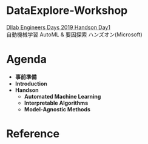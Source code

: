 # DataExplore-Workshop

[Dllab Engineers Days 2019 Handson Day1](https://dllab.connpass.com/event/144595/)  
自動機械学習 AutoML & 要因探索 ハンズオン(Microsoft)

# Agenda
- **事前準備**
- **Introduction**
- **Handson**  
    - **Automated Machine Learning**   
    - **Interpretable Algorithms**   
    - **Model-Agnostic Methods**   


# Reference
